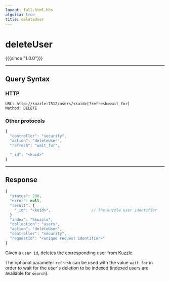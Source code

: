 ```yaml
---
layout: full.html.hbs
algolia: true
title: deleteUser
---
```



# deleteUser

{{{since "1.0.0"}}}



---

## Query Syntax

### HTTP

```http
URL: http://kuzzle:7512/users/<kuid>[?refresh=wait_for]
Method: DELETE
```

### Other protocols

```js
{
  "controller": "security",
  "action": "deleteUser",
  "refresh": "wait_for",

  "_id": "<kuid>"
}
```

---

## Response

```javascript
{
  "status": 200,
  "error": null,
  "result": {
    "_id": "<kuid>",                  // The kuzzle user identifier
  }
  "index": "%kuzzle",
  "collection": "users",
  "action": "deleteUser",
  "controller": "security",
  "requestId": "<unique request identifier>"
}
```

Given a `user id`, deletes the corresponding user from Kuzzle.

The optional parameter `refresh` can be used
with the value `wait_for` in order to wait for the user's deletion to be indexed (indexed users are available for `search`).
